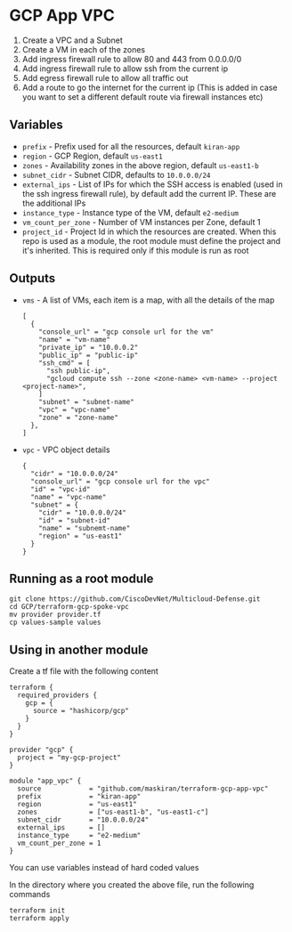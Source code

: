 # GCP App VPC

1. Create a VPC and a Subnet
1. Create a VM in each of the zones
1. Add ingress firewall rule to allow 80 and 443 from 0.0.0.0/0
1. Add ingress firewall rule to allow ssh from the current ip
1. Add egress firewall rule to allow all traffic out
1. Add a route to go the internet for the current ip (This is added in case you want to set a different default route via firewall instances etc)

## Variables

* `prefix` - Prefix used for all the resources, default `kiran-app`
* `region` - GCP Region, default `us-east1`
* `zones` - Availability zones in the above region, default `us-east1-b`
* `subnet_cidr` - Subnet CIDR, defaults to `10.0.0.0/24`
* `external_ips` - List of IPs for which the SSH access is enabled (used in the ssh ingress firewall rule), by default add the current IP. These are the additional IPs
* `instance_type` - Instance type of the VM, default `e2-medium`
* `vm_count_per_zone` - Number of VM instances per Zone, default 1
* `project_id` - Project Id in which the resources are created. When this repo is used as a module, the root module must define the project and it's inherited. This is required only if this module is run as root

## Outputs

* `vms` - A list of VMs, each item is a map, with all the details of the map
  ```
  [
    {
      "console_url" = "gcp console url for the vm"
      "name" = "vm-name"
      "private_ip" = "10.0.0.2"
      "public_ip" = "public-ip"
      "ssh_cmd" = [
        "ssh public-ip",
        "gcloud compute ssh --zone <zone-name> <vm-name> --project <project-name>",
      ]
      "subnet" = "subnet-name"
      "vpc" = "vpc-name"
      "zone" = "zone-name"
    },
  ]
  ```
* `vpc` - VPC object details
  ```
  {
    "cidr" = "10.0.0.0/24"
    "console_url" = "gcp console url for the vpc"
    "id" = "vpc-id"
    "name" = "vpc-name"
    "subnet" = {
      "cidr" = "10.0.0.0/24"
      "id" = "subnet-id"
      "name" = "subnemt-name"
      "region" = "us-east1"
    }
  }
  ```

## Running as a root module

```
git clone https://github.com/CiscoDevNet/Multicloud-Defense.git
cd GCP/terraform-gcp-spoke-vpc
mv provider provider.tf
cp values-sample values
```

## Using in another module

Create a tf file with the following content

```hcl
terraform {
  required_providers {
    gcp = {
      source = "hashicorp/gcp"
    }
  }
}

provider "gcp" {
  project = "my-gcp-project"
}

module "app_vpc" {
  source            = "github.com/maskiran/terraform-gcp-app-vpc"
  prefix            = "kiran-app"
  region            = "us-east1"
  zones             = ["us-east1-b", "us-east1-c"]
  subnet_cidr       = "10.0.0.0/24"
  external_ips      = []
  instance_type     = "e2-medium"
  vm_count_per_zone = 1
}
```

You can use variables instead of hard coded values

In the directory where you created the above file, run the following commands

```
terraform init
terraform apply
```
